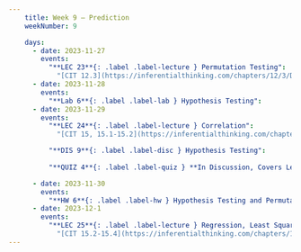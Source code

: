 ```yaml
---
    title: Week 9 – Prediction
    weekNumber: 9

    days:
      - date: 2023-11-27
        events: 
          "**LEC 23**{: .label .label-lecture } Permutation Testing":
            "[CIT 12.3](https://inferentialthinking.com/chapters/12/3/Deflategate.html)"
      - date: 2023-11-28
        events:
          "**Lab 6**{: .label .label-lab } Hypothesis Testing":
      - date: 2023-11-29
        events:
          "**LEC 24**{: .label .label-lecture } Correlation":
            "[CIT 15, 15.1-15.2](https://inferentialthinking.com/chapters/15/Prediction.html)"

          "**DIS 9**{: .label .label-disc } Hypothesis Testing": 
          
          "**QUIZ 4**{: .label .label-quiz } **In Discussion, Covers Lectures 16-22**":

      - date: 2023-11-30
        events:
          "**HW 6**{: .label .label-hw } Hypothesis Testing and Permutation Testing":
      - date: 2023-12-1
        events:
          "**LEC 25**{: .label .label-lecture } Regression, Least Squares":
            "[CIT 15.2-15.4](https://inferentialthinking.com/chapters/15/2/Regression_Line.html)"
---
```

